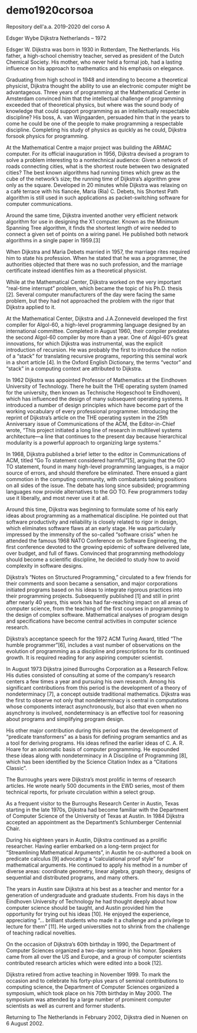 # demo1920corsoa
Repository dell'a.a. 2019-2020 del corso A

Edsger Wybe Dijkstra
Netherlands – 1972 

Edsger W. Dijkstra was born in 1930 in Rotterdam, The 
Netherlands. His father, a high-school chemistry teacher, served 
as president of the Dutch Chemical Society. His mother, who never 
held a formal job, had a lasting influence on his approach to 
mathematics and his emphasis on elegance.

Graduating from high school in 1948 and intending to become a 
theoretical physicist, Dijkstra thought the ability to use an 
electronic computer might be advantageous. Three years of 
programming at the Mathematical Center in Amsterdam convinced him 
that the intellectual challenge of programming exceeded that of 
theoretical physics, but where was the sound body of knowledge 
that could support programming as an intellectually respectable 
discipline? His boss, A. van Wijngaarden, persuaded him that in 
the years to come he could be one of the people to make 
programming a respectable discipline. Completing his study of 
physics as quickly as he could, Dijkstra forsook physics for 
programming.


At the Mathematical Centre a major project was building the ARMAC 
computer. For its official inauguration in 1956, Dijkstra devised 
a program to solve a problem interesting to a nontechnical 
audience: Given a network of roads connecting cities, what is the 
shortest route between two designated cities? The best known 
algorithms had running times which grew as the cube of the 
network’s size; the running time of Dijkstra’s algorithm grew 
only as the square. Developed in 20 minutes while Dijkstra was 
relaxing on a café terrace with his fiancée, Maria (Ria) C. 
Debets, his Shortest Path algorithm is still used in such 
applications as packet-switching software for computer 
communications.

Around the same time, Dijkstra invented another very efficient 
network algorithm for use in designing the X1 computer. Known as 
the Minimum Spanning Tree algorithm, it finds the shortest length 
of wire needed to connect a given set of points on a wiring 
panel. He published both network algorithms in a single paper in 
1959.[3]  

When Dijkstra and Maria Debets married in 1957, the marriage 
rites required him to state his profession. When he stated that 
he was a programmer, the authorities objected that there was no 
such profession, and the marriage certificate instead identifies 
him as a theoretical physicist.

While at the Mathematical Center, Dijkstra worked on the very 
important “real-time interrupt” problem, which became the topic 
of his Ph.D. thesis [2].  Several computer manufacturers of the 
day were facing the same problem, but they had not approached the 
problem with the rigor that Dijkstra applied to it.

At the Mathematical Center, Dijkstra and J.A.Zonneveld developed 
the first compiler for Algol-60, a high-level programming 
language designed by an international committee. Completed in 
August 1960, their compiler predates the second Algol-60 compiler 
by more than a year. One of Algol-60’s great innovations, for 
which Dijkstra was instrumental, was the explicit introduction of 
recursion. He was probably the first to introduce the notion of a 
“stack” for translating recursive programs, reporting this 
seminal work in a short article [4].  In the Oxford English 
Dictionary, the terms “vector” and “stack” in a computing context 
are attributed to Dijkstra.

In 1962 Dijkstra was appointed Professor of Mathematics at the 
Eindhoven University of Technology. There he built the THE 
operating system (named for the university, then known as 
Technische Hogeschool te Eindhoven), which has influenced the 
design of many subsequent operating systems. It introduced a 
number of design principles which have become part of the working 
vocabulary of every professional programmer. Introducing the 
reprint of Dijkstra’s article on the THE operating system in the 
25th Anniversary issue of Communications of the ACM, the 
Editor-in-Chief wrote, “This project initiated a long line of 
research in multilevel systems architecture—a line that continues 
to the present day because hierarchical modularity is a powerful 
approach to organizing large systems.”


In 1968, Dijkstra published a brief letter to the editor in 
Communications of ACM, titled “Go To statement considered 
harmful”[5], arguing that the GO TO statement, found in many 
high-level programming languages, is a major source of errors, 
and should therefore be eliminated. There ensued a giant 
commotion in the computing community, with combatants taking 
positions on all sides of the issue. The debate has long since 
subsided; programming languages now provide alternatives to the 
GO TO. Few programmers today use it liberally, and most never use 
it at all.
 

Around this time, Dijkstra was beginning to formulate some of his 
early ideas about programming as a mathematical discipline. He 
pointed out that software productivity and reliability is closely 
related to rigor in design, which eliminates software flaws at an 
early stage. He was particularly impressed by the immensity of 
the so-called “software crisis” when he attended the famous 1968 
NATO Conference on Software Engineering, the first conference 
devoted to the growing epidemic of software delivered late, over 
budget, and full of flaws. Convinced that programming methodology 
should become a scientific discipline, he decided to study how to 
avoid complexity in software designs.
 

Dijkstra’s “Notes on Structured Programming,” circulated to a few 
friends for their comments and soon became a sensation, and major 
corporations initiated programs based on his ideas to integrate 
rigorous practices into their programming projects. Subsequently 
published [1] and still in print after nearly 40 years, this work 
has had far-reaching impact on all areas of computer science, 
from the teaching of the first courses in programming to the 
design of complex software. Mathematical analyses of program 
design and specifications have become central activities in 
computer science research.


Dijkstra’s acceptance speech for the 1972 ACM Turing Award, 
titled “The humble programmer”[6], includes a vast number of 
observations on the evolution of programming as a discipline and 
prescriptions for its continued growth. It is required reading 
for any aspiring computer scientist.

In August 1973 Dijkstra joined Burroughs Corporation as a 
Research Fellow. His duties consisted of consulting at some of 
the company’s research centers a few times a year and pursuing 
his own research. Among his significant contributions from this 
period is the development of a theory of nondeterminacy [7], a 
concept outside traditional mathematics. Dijkstra was the first 
to observe not only that nondeterminacy is central in 
computations whose components interact asynchronously, but also 
that even when no asynchrony is involved, nondeterminacy is an 
effective tool for reasoning about programs and simplifying 
program design.

His other major contribution during this period was the 
development of “predicate transformers” as a basis for defining 
program semantics and as a tool for deriving programs. His ideas 
refined the earlier ideas of C. A. R. Hoare for an axiomatic 
basis of computer programming. He expounded these ideas along 
with nondeterminacy in A Discipline of Programming [8], which has 
been identified by the Science Citation Index as a “Citations 
Classic”.

The Burroughs years were Dijkstra’s most prolific in terms of 
research articles. He wrote nearly 500 documents in the EWD 
series, most of them technical reports, for private circulation 
within a select group.

As a frequent visitor to the Burroughs Research Center in Austin, 
Texas starting in the late 1970s, Dijkstra had become familiar 
with the Department of Computer Science of the University of 
Texas at Austin. In 1984 Dijkstra accepted an appointment as the 
Department’s Schlumberger Centennial Chair.

During his eighteen years in Austin, Dijkstra continued as a 
prolific researcher. Having earlier embarked on a long-term 
project for “Streamlining Mathematical Arguments”, in Austin he 
co-authored a book on predicate calculus [9] advocating a 
“calculational proof style” for mathematical arguments. He 
continued to apply his method in a number of diverse areas: 
coordinate geometry, linear algebra, graph theory, designs of 
sequential and distributed programs, and many others.

The years in Austin saw Dijkstra at his best as a teacher and 
mentor for a generation of undergraduate and graduate students. 
From his days in the Eindhoven University of Technology he had 
thought deeply about how computer science should be taught, and 
Austin provided him the opportunity for trying out his ideas 
[10]. He enjoyed the experience, appreciating “... brilliant 
students who made it a challenge and a privilege to lecture for 
them” [11].  He urged universities not to shrink from the 
challenge of teaching radical novelties.

On the occasion of Dijkstra’s 60th birthday in 1990, the 
Department of Computer Sciences organized a two-day seminar in 
his honor. Speakers came from all over the US and Europe, and a 
group of computer scientists contributed research articles which 
were edited into a book [12]. 

Dijkstra retired from active teaching in November 1999. To mark 
the occasion and to celebrate his forty-plus years of seminal 
contributions to computing science, the Department of Computer 
Sciences organized a symposium, which took place on his 70th 
birthday in May 2000. The symposium was attended by a large 
number of prominent computer scientists as well as current and 
former students.

Returning to The Netherlands in February 2002, Dijkstra died in 
Nuenen on 6 August 2002.
 
